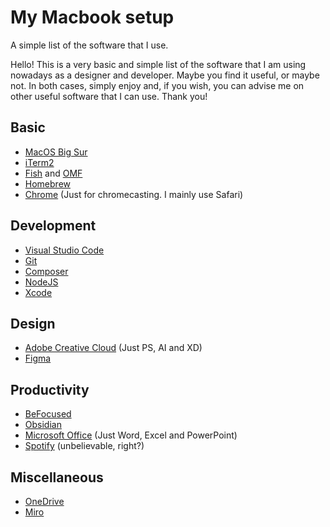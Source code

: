 # My Macbook setup
A simple list of the software that I use.

Hello! This is a very basic and simple list of the software that I am using nowadays as a designer and developer. Maybe you find it useful, or maybe not. In both cases, simply enjoy and, if you wish, you can advise me on other useful software that I can use. Thank you!

## Basic
- [MacOS Big Sur](https://www.apple.com/macos/big-sur/)
- [iTerm2](https://iterm2.com/)
- [Fish](https://fishshell.com/) and [OMF](https://github.com/oh-my-fish/oh-my-fish)
- [Homebrew](https://brew.sh/)
- [Chrome](https://www.google.com/chrome/) (Just for chromecasting. I mainly use Safari)

## Development
- [Visual Studio Code](https://code.visualstudio.com/)
- [Git](https://git-scm.com/)
- [Composer](https://getcomposer.org/)
- [NodeJS](https://nodejs.org/en/)
- [Xcode](https://developer.apple.com/xcode/)

## Design
- [Adobe Creative Cloud](https://www.adobe.com/creativecloud.html) (Just PS, AI and XD) 
- [Figma](https://figma.com)

## Productivity
- [BeFocused](https://apps.apple.com/us/app/be-focused-focus-timer/id973134470)
- [Obsidian](https://obsidian.md)
- [Microsoft Office](https://products.office.com) (Just Word, Excel and PowerPoint)
- [Spotify](https://www.spotify.com) (unbelievable, right?)

## Miscellaneous
- [OneDrive](https://onedrive.live.com)
- [Miro](https://miro.com)

